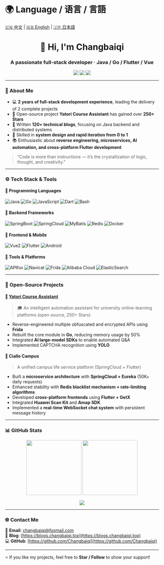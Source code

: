<!-- Your GitHub Profile README.md -->
# 🌍 Language / 语言 / 言語

[🇨🇳 中文](./README.zh.md) | [🇬🇧 English](./README.en.md) | [🇯🇵 日本語](./README.jp.md)

<h1 align="center">👋 Hi, I'm Changbaiqi</h1>
<h3 align="center">A passionate full-stack developer · Java / Go / Flutter / Vue</h3>

<p align="center">
  <a href="mailto:changbaiqi@foxmail.com"><img src="https://img.shields.io/badge/Email-changbaiqi%40foxmail.com-blue?logo=gmail&logoColor=white" /></a>
  <a href="https://blogs.changbaiqi.top"><img src="https://img.shields.io/badge/Blog-Blogs.changbaiqi.top-brightgreen?logo=wordpress" /></a>
  <a href="https://github.com/Changbaiqi"><img src="https://img.shields.io/github/followers/Changbaiqi?label=GitHub%20Followers&style=social" /></a>
</p>

---

### 🧠 About Me

- 💻 **2 years of full-stack development experience**, leading the delivery of 2 complete projects  
- 🌟 Open-source project **Yatori Course Assistant** has gained over **250+ Stars**  
- 🧩 Written **120+ technical blogs**, focusing on Java backend and distributed systems  
- 🚀 Skilled in **system design and rapid iteration from 0 to 1**  
- 📚 Enthusiastic about **reverse engineering, microservices, AI automation, and cross-platform Flutter development**

> “Code is more than instructions — it’s the crystallization of logic, thought, and creativity.”

---

### ⚙️ Tech Stack & Tools

#### 💬 Programming Languages
![Java](https://img.shields.io/badge/Java-orange?logo=openjdk)
![Go](https://img.shields.io/badge/Go-blue?logo=go)
![JavaScript](https://img.shields.io/badge/JavaScript-yellow?logo=javascript)
![Dart](https://img.shields.io/badge/Dart-0175C2?logo=dart)
![Bash](https://img.shields.io/badge/Shell-121011?logo=gnu-bash)

#### 🧩 Backend Frameworks
![SpringBoot](https://img.shields.io/badge/SpringBoot-6DB33F?logo=springboot)
![SpringCloud](https://img.shields.io/badge/SpringCloud-6DB33F?logo=spring)
![MyBatis](https://img.shields.io/badge/MyBatis-000000?logo=databricks)
![Redis](https://img.shields.io/badge/Redis-DC382D?logo=redis)
![Docker](https://img.shields.io/badge/Docker-2496ED?logo=docker)

#### 🎨 Frontend & Mobile
![Vue2](https://img.shields.io/badge/Vue2-4FC08D?logo=vue.js)
![Flutter](https://img.shields.io/badge/Flutter-02569B?logo=flutter)
![Android](https://img.shields.io/badge/Android-3DDC84?logo=android)

#### 🧰 Tools & Platforms
![APIfox](https://img.shields.io/badge/APIfox-FF6A00?logo=swagger)
![Navicat](https://img.shields.io/badge/Navicat-13B5EC?logo=databricks)
![Frida](https://img.shields.io/badge/Frida-FF5733)
![Alibaba Cloud](https://img.shields.io/badge/AlibabaCloud-FF6A00?logo=alibabacloud)
![ElasticSearch](https://img.shields.io/badge/ElasticSearch-005571?logo=elasticsearch)

---

### 🚀 Open-Source Projects

#### 🧠 [Yatori Course Assistant](https://github.com/yatori-dev)
> 🎓 An intelligent automation assistant for university online-learning platforms (open source, 250+ Stars)

- Reverse-engineered multiple obfuscated and encrypted APIs using **Frida**  
- Rebuilt the core module in **Go**, reducing memory usage by 50%  
- Integrated **AI large-model SDKs** to enable automated Q&A  
- Implemented CAPTCHA recognition using **YOLO**

#### 📱 Ciallo Campus
> A unified campus life service platform (SpringCloud + Flutter)

- Built a **microservice architecture** with **SpringCloud + Eureka** (50K+ daily requests)  
- Enhanced stability with **Redis blacklist mechanism + rate-limiting algorithms**  
- Developed **cross-platform frontends** using **Flutter + GetX**  
- Integrated **Huawei Scan Kit** and **Amap SDK**  
- Implemented a **real-time WebSocket chat system** with persistent message history  

---

### 📊 GitHub Stats

<p align="center">
  <img height="180em" src="https://github-readme-stats.vercel.app/api?username=Changbaiqi&show_icons=true&theme=tokyonight&hide_border=true" />
  <img height="180em" src="https://github-readme-stats.vercel.app/api/top-langs/?username=Changbaiqi&layout=compact&theme=tokyonight&hide_border=true" />
</p>

<p align="center">
  <img src="https://github-readme-activity-graph.vercel.app/graph?username=Changbaiqi&theme=tokyo-night&hide_border=true" />
</p>

---

### 🌐 Contact Me

📧 **Email**: changbaiqi@foxmail.com  
📰 **Blog**: [https://blogs.changbaiqi.top](https://blogs.changbaiqi.top)  
💻 **GitHub**: [https://github.com/Changbaiqi](https://github.com/Changbaiqi)

---

⭐️ If you like my projects, feel free to **Star / Follow** to show your support!
